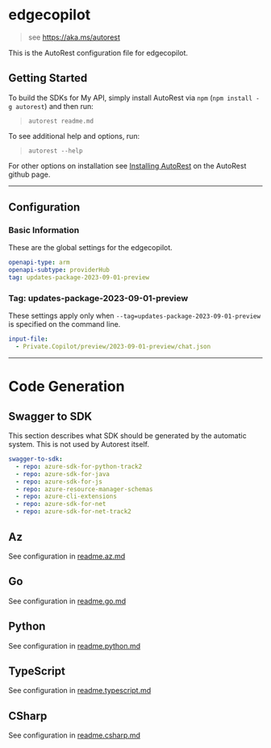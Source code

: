 # edgecopilot

> see https://aka.ms/autorest

This is the AutoRest configuration file for edgecopilot.

## Getting Started

To build the SDKs for My API, simply install AutoRest via `npm` (`npm install -g autorest`) and then run:

> `autorest readme.md`

To see additional help and options, run:

> `autorest --help`

For other options on installation see [Installing AutoRest](https://aka.ms/autorest/install) on the AutoRest github page.

---

## Configuration

### Basic Information

These are the global settings for the edgecopilot.

```yaml
openapi-type: arm
openapi-subtype: providerHub
tag: updates-package-2023-09-01-preview
```

### Tag: updates-package-2023-09-01-preview

These settings apply only when `--tag=updates-package-2023-09-01-preview` is specified on the command line.

```yaml $(tag) == 'updates-package-2023-09-01-preview'
input-file:
  - Private.Copilot/preview/2023-09-01-preview/chat.json
```
---

# Code Generation

## Swagger to SDK

This section describes what SDK should be generated by the automatic system.
This is not used by Autorest itself.

```yaml $(swagger-to-sdk)
swagger-to-sdk:
  - repo: azure-sdk-for-python-track2
  - repo: azure-sdk-for-java
  - repo: azure-sdk-for-js
  - repo: azure-resource-manager-schemas
  - repo: azure-cli-extensions
  - repo: azure-sdk-for-net
  - repo: azure-sdk-for-net-track2
```
## Az

See configuration in [readme.az.md](./readme.az.md)

## Go

See configuration in [readme.go.md](./readme.go.md)

## Python

See configuration in [readme.python.md](./readme.python.md)

## TypeScript

See configuration in [readme.typescript.md](./readme.typescript.md)

## CSharp

See configuration in [readme.csharp.md](./readme.csharp.md)

